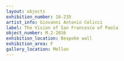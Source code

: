 ```yaml
---
layout: objects
exhibition_number: 16-235
artist_info: Giovanni Antonio Colicci
label: The Vision of San Francesco of Paola
object_number: M.2-2016
exhibition_location: Bespoke wall
exhibition_area: F
gallery_location: Mellon
---
```

